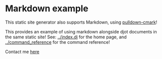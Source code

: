 # Markdown example

This static site generator also supports Markdown, using [pulldown-cmark](https://github.com/pulldown-cmark/pulldown-cmark)!

This provides an example of using markdown alongside djot documents in the same static site! See: [../index.dj](../index.dj) for the home page, and [../command_reference](../command_reference.dj) for the command reference!


Contact me [here](contact-ryanabx.dj)